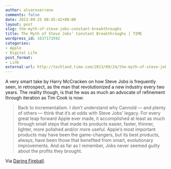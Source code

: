 ```yaml
---
author: alvaroserrano
comments: false
date: 2013-09-25 08:45:42+00:00
layout: post
slug: the-myth-of-steve-jobs-constant-breakthroughs
title: The Myth of Steve Jobs’ Constant Breakthroughs | TIME
wordpress_id: 1637173592
categories:
- Apple
- Digital Life
post_format:
- Link
external-url: http://techland.time.com/2013/09/24/the-myth-of-steve-jobs-constant-breakthroughs/
---
```


A very smart take by Harry McCracken on how Steve Jobs is frequently seen, in retrospect, as the man that revolutionized a new industry every two years. The reality though, is that he was as much an advocate of refinement through iteration as Tim Cook is now:



<blockquote>Back to incrementalism. I don’t understand why Cannold — and plenty of others — think that it’s at odds with Steve Jobs’ legacy. For every great leap forward Apple ever made, it accomplished at least as much through small steps that made its products easier, faster, thinner, lighter, more polished and/or more useful. Apple’s most important products may have been the game-changers, but its best products, always, have been those that benefited from smart, evolutionary improvements. And as far as I remember, Jobs never seemed guilty about the profits they brought.</blockquote>



Via [Daring Fireball](http://daringfireball.net/linked/2013/09/24/mccracken).
